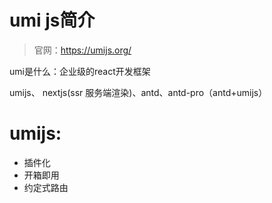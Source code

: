 # umi js简介
> 官网：https://umijs.org/

umi是什么：企业级的react开发框架

umijs、 nextjs(ssr 服务端渲染)、antd、antd-pro（antd+umijs）

# umijs:
- 插件化
- 开箱即用
- 约定式路由
